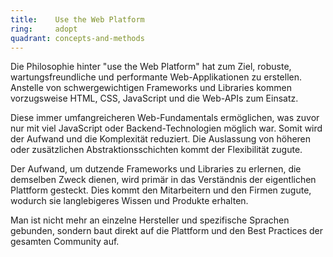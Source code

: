 ```yaml
---
title:    Use the Web Platform
ring:     adopt
quadrant: concepts-and-methods
---
```


Die Philosophie hinter "use the Web Platform" hat zum Ziel, robuste, wartungsfreundliche und performante
Web-Applikationen zu erstellen. Anstelle von schwergewichtigen Frameworks und Libraries kommen vorzugsweise HTML, CSS,
JavaScript und die Web-APIs zum Einsatz.

Diese immer umfangreicheren Web-Fundamentals ermöglichen, was zuvor nur mit viel JavaScript oder Backend-Technologien
möglich war. Somit wird der Aufwand und die Komplexität reduziert. Die Auslassung von höheren oder zusätzlichen
Abstraktionsschichten kommt der Flexibilität zugute.

Der Aufwand, um dutzende Frameworks und Libraries zu erlernen, die demselben Zweck dienen, wird primär in das
Verständnis der eigentlichen Plattform gesteckt. Dies kommt den Mitarbeitern und den Firmen zugute, wodurch sie
langlebigeres Wissen und Produkte erhalten.

Man ist nicht mehr an einzelne Hersteller und spezifische Sprachen gebunden, sondern baut direkt auf die Plattform und
den Best Practices der gesamten Community auf.